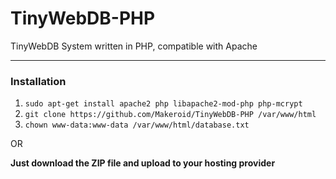 # TinyWebDB-PHP
TinyWebDB System written in PHP, compatible with Apache

---

### Installation

1. `sudo apt-get install apache2 php libapache2-mod-php php-mcrypt`
2. `git clone https://github.com/Makeroid/TinyWebDB-PHP /var/www/html`
3. `chown www-data:www-data /var/www/html/database.txt`

OR

**Just download the ZIP file and upload to your hosting provider**